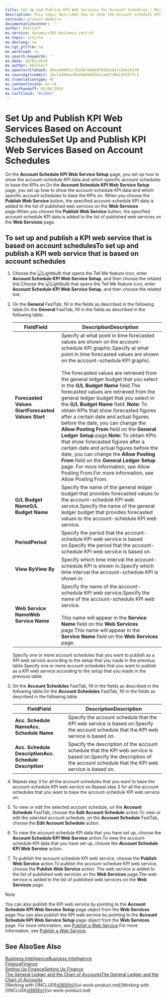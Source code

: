 ```yaml
---
title: Set Up and Publish KPI Web Services for Account Schedules | Microsoft Docs
description: This topic describes how to show the account-schedule KPI data based on specific account schedules.
services: project-madeira
documentationcenter: ''
author: bholtorf
ms.service: dynamics365-business-central
ms.topic: article
ms.devlang: na
ms.tgt_pltfrm: na
ms.workload: na
ms.search.keywords: ''
ms.date: 10/01/2018
ms.author: bholtorf
ms.openlocfilehash: 89ea440851c359db7e08d4f0265a647cb9424330
ms.sourcegitcommit: 1bcfaa99ea302e6b84b8361ca02730b135557fc1
ms.translationtype: HT
ms.contentlocale: en-CA
ms.lasthandoff: 03/08/2019
ms.locfileid: "811945"
---
```

# <a name="set-up-and-publish-kpi-web-services-based-on-account-schedules"></a><span data-ttu-id="3c484-103">Set Up and Publish KPI Web Services Based on Account Schedules</span><span class="sxs-lookup"><span data-stu-id="3c484-103">Set Up and Publish KPI Web Services Based on Account Schedules</span></span>
<span data-ttu-id="3c484-104">On the **Account Schedule KPI Web Service Setup** page, you set up how to show the account-schedule KPI data and which specific account schedules to base the KPIs on.</span><span class="sxs-lookup"><span data-stu-id="3c484-104">On the **Account Schedule KPI Web Service Setup** page, you set up how to show the account-schedule KPI data and which specific account schedules to base the KPIs on.</span></span> <span data-ttu-id="3c484-105">When you choose the **Publish Web Service** button, the specified account-schedule KPI data is added to the list of published web services on the **Web Services** page.</span><span class="sxs-lookup"><span data-stu-id="3c484-105">When you choose the **Publish Web Service** button, the specified account-schedule KPI data is added to the list of published web services on the **Web Services** page.</span></span>  

## <a name="to-set-up-and-publish-a-kpi-web-service-that-is-based-on-account-schedules"></a><span data-ttu-id="3c484-106">To set up and publish a KPI web service that is based on account schedules</span><span class="sxs-lookup"><span data-stu-id="3c484-106">To set up and publish a KPI web service that is based on account schedules</span></span>  
1.  <span data-ttu-id="3c484-107">Choose the ![Lightbulb that opens the Tell Me feature](media/ui-search/search_small.png "Tell me what you want to do") icon, enter **Account Schedule KPI Web Service Setup**, and then choose the related link.</span><span class="sxs-lookup"><span data-stu-id="3c484-107">Choose the ![Lightbulb that opens the Tell Me feature](media/ui-search/search_small.png "Tell me what you want to do") icon, enter **Account Schedule KPI Web Service Setup**, and then choose the related link.</span></span>  
2.  <span data-ttu-id="3c484-108">On the **General** FastTab, fill in the fields as described in the following table.</span><span class="sxs-lookup"><span data-stu-id="3c484-108">On the **General** FastTab, fill in the fields as described in the following table.</span></span>  

    |<span data-ttu-id="3c484-109">Field</span><span class="sxs-lookup"><span data-stu-id="3c484-109">Field</span></span>|<span data-ttu-id="3c484-110">Description</span><span class="sxs-lookup"><span data-stu-id="3c484-110">Description</span></span>|  
    |---------------------------------|---------------------------------------|  
    |<span data-ttu-id="3c484-111">**Forecasted Values Start**</span><span class="sxs-lookup"><span data-stu-id="3c484-111">**Forecasted Values Start**</span></span>|<span data-ttu-id="3c484-112">Specify at what point in time forecasted values are shown on the account-schedule KPI graphic.</span><span class="sxs-lookup"><span data-stu-id="3c484-112">Specify at what point in time forecasted values are shown on the account-schedule KPI graphic.</span></span><br /><br /> <span data-ttu-id="3c484-113">The forecasted values are retrieved from the general ledger budget that you select in the **G/L Budget Name** field.</span><span class="sxs-lookup"><span data-stu-id="3c484-113">The forecasted values are retrieved from the general ledger budget that you select in the **G/L Budget Name** field.</span></span> <span data-ttu-id="3c484-114">**Note:**  To obtain KPIs that show forecasted figures after a certain date and actual figures before the date, you can change the **Allow Posting From** field on the **General Ledger Setup** page.</span><span class="sxs-lookup"><span data-stu-id="3c484-114">**Note:**  To obtain KPIs that show forecasted figures after a certain date and actual figures before the date, you can change the **Allow Posting From** field on the **General Ledger Setup** page.</span></span> <span data-ttu-id="3c484-115">For more information, see Allow Posting From.</span><span class="sxs-lookup"><span data-stu-id="3c484-115">For more information, see Allow Posting From.</span></span>|  
    |<span data-ttu-id="3c484-116">**G/L Budget Name**</span><span class="sxs-lookup"><span data-stu-id="3c484-116">**G/L Budget Name**</span></span>|<span data-ttu-id="3c484-117">Specify the name of the general ledger budget that provides forecasted values to the account-schedule KPI web service.</span><span class="sxs-lookup"><span data-stu-id="3c484-117">Specify the name of the general ledger budget that provides forecasted values to the account-schedule KPI web service.</span></span>|  
    |<span data-ttu-id="3c484-118">**Period**</span><span class="sxs-lookup"><span data-stu-id="3c484-118">**Period**</span></span>|<span data-ttu-id="3c484-119">Specify the period that the account-schedule KPI web service is based on.</span><span class="sxs-lookup"><span data-stu-id="3c484-119">Specify the period that the account-schedule KPI web service is based on.</span></span>|  
    |<span data-ttu-id="3c484-120">**View By**</span><span class="sxs-lookup"><span data-stu-id="3c484-120">**View By**</span></span>|<span data-ttu-id="3c484-121">Specify which time interval the account-schedule KPI is shown in.</span><span class="sxs-lookup"><span data-stu-id="3c484-121">Specify which time interval the account-schedule KPI is shown in.</span></span>|  
    |<span data-ttu-id="3c484-122">**Web Service Name**</span><span class="sxs-lookup"><span data-stu-id="3c484-122">**Web Service Name**</span></span>|<span data-ttu-id="3c484-123">Specify the name of the account-schedule KPI web service.</span><span class="sxs-lookup"><span data-stu-id="3c484-123">Specify the name of the account-schedule KPI web service.</span></span><br /><br /> <span data-ttu-id="3c484-124">This name will appear in the **Service Name** field on the **Web Services** page.</span><span class="sxs-lookup"><span data-stu-id="3c484-124">This name will appear in the **Service Name** field on the **Web Services** page.</span></span>|  

    <span data-ttu-id="3c484-125">Specify one or more account schedules that you want to publish as a KPI web service according to the setup that you made in the previous table.</span><span class="sxs-lookup"><span data-stu-id="3c484-125">Specify one or more account schedules that you want to publish as a KPI web service according to the setup that you made in the previous table.</span></span>  

3.  <span data-ttu-id="3c484-126">On the **Account Schedules** FastTab, fill in the fields as described in the following table.</span><span class="sxs-lookup"><span data-stu-id="3c484-126">On the **Account Schedules** FastTab, fill in the fields as described in the following table.</span></span>  

    |<span data-ttu-id="3c484-127">Field</span><span class="sxs-lookup"><span data-stu-id="3c484-127">Field</span></span>|<span data-ttu-id="3c484-128">Description</span><span class="sxs-lookup"><span data-stu-id="3c484-128">Description</span></span>|  
    |---------------------------------|---------------------------------------|  
    |<span data-ttu-id="3c484-129">**Acc. Schedule Name**</span><span class="sxs-lookup"><span data-stu-id="3c484-129">**Acc. Schedule Name**</span></span>|<span data-ttu-id="3c484-130">Specify the account schedule that the KPI web service is based on.</span><span class="sxs-lookup"><span data-stu-id="3c484-130">Specify the account schedule that the KPI web service is based on.</span></span>|  
    |<span data-ttu-id="3c484-131">**Acc. Schedule Description**</span><span class="sxs-lookup"><span data-stu-id="3c484-131">**Acc. Schedule Description**</span></span>|<span data-ttu-id="3c484-132">Specify the description of the account schedule that the KPI web service is based on.</span><span class="sxs-lookup"><span data-stu-id="3c484-132">Specify the description of the account schedule that the KPI web service is based on.</span></span>|  

4.  <span data-ttu-id="3c484-133">Repeat step 3 for all the account schedules that you want to base the account-schedule KPI web service on.</span><span class="sxs-lookup"><span data-stu-id="3c484-133">Repeat step 3 for all the account schedules that you want to base the account-schedule KPI web service on.</span></span>  
5.  <span data-ttu-id="3c484-134">To view or edit the selected account schedule, on the **Account Schedule** FastTab, choose the **Edit Account Schedule** action.</span><span class="sxs-lookup"><span data-stu-id="3c484-134">To view or edit the selected account schedule, on the **Account Schedule** FastTab, choose the **Edit Account Schedule** action.</span></span>  
6.  <span data-ttu-id="3c484-135">To view the account-schedule KPI data that you have set up, choose the **Account Schedule KPI Web Service** action.</span><span class="sxs-lookup"><span data-stu-id="3c484-135">To view the account-schedule KPI data that you have set up, choose the **Account Schedule KPI Web Service** action.</span></span>  
7.  <span data-ttu-id="3c484-136">To publish the account-schedule KPI web service, choose the **Publish Web Service** action.</span><span class="sxs-lookup"><span data-stu-id="3c484-136">To publish the account-schedule KPI web service, choose the **Publish Web Service** action.</span></span> <span data-ttu-id="3c484-137">The web service is added to the list of published web services on the **Web Services** page.</span><span class="sxs-lookup"><span data-stu-id="3c484-137">The web service is added to the list of published web services on the **Web Services** page.</span></span>  

> [!NOTE]  
>  <span data-ttu-id="3c484-138">You can also publish the KPI web service by pointing to the **Account Schedule KPI Web Service Setup** page object from the **Web Services** page.</span><span class="sxs-lookup"><span data-stu-id="3c484-138">You can also publish the KPI web service by pointing to the **Account Schedule KPI Web Service Setup** page object from the **Web Services** page.</span></span> <span data-ttu-id="3c484-139">For more information, see [Publish a Web Service](across-how-publish-web-service.md).</span><span class="sxs-lookup"><span data-stu-id="3c484-139">For more information, see [Publish a Web Service](across-how-publish-web-service.md).</span></span>  

## <a name="see-also"></a><span data-ttu-id="3c484-140">See Also</span><span class="sxs-lookup"><span data-stu-id="3c484-140">See Also</span></span>  
[<span data-ttu-id="3c484-141">Business Intelligence</span><span class="sxs-lookup"><span data-stu-id="3c484-141">Business Intelligence</span></span>](bi.md)  
[<span data-ttu-id="3c484-142">Finance</span><span class="sxs-lookup"><span data-stu-id="3c484-142">Finance</span></span>](finance.md)  
[<span data-ttu-id="3c484-143">Setting Up Finance</span><span class="sxs-lookup"><span data-stu-id="3c484-143">Setting Up Finance</span></span>](finance-setup-finance.md)  
[<span data-ttu-id="3c484-144">The General Ledger and the Chart of Accounts</span><span class="sxs-lookup"><span data-stu-id="3c484-144">The General Ledger and the Chart of Accounts</span></span>](finance-general-ledger.md)  
<span data-ttu-id="3c484-145">[Working with [!INCLUDE[d365fin](includes/d365fin_md.md)]](ui-work-product.md)</span><span class="sxs-lookup"><span data-stu-id="3c484-145">[Working with [!INCLUDE[d365fin](includes/d365fin_md.md)]](ui-work-product.md)</span></span>
